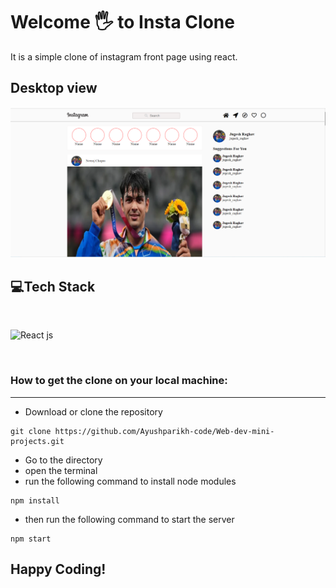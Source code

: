 # Welcome 🖐 to Insta Clone
It is a simple clone of instagram front page using react.

## Desktop view
![Desktop view](./src/images/instaclone.png)

## 💻Tech Stack
<br>

![React js](https://img.shields.io/badge/reactjs%20-%23E34F26.svg?&style=for-the-badge&logo=reactjs&logoColor=white)


<br>

### How to get the clone on your local machine:

---

- Download or clone the repository

```
git clone https://github.com/Ayushparikh-code/Web-dev-mini-projects.git
```

- Go to the directory
- open the terminal 
- run the following command to install node modules
```
npm install
```
- then run the following command to start the server
```
npm start
```


## Happy Coding!